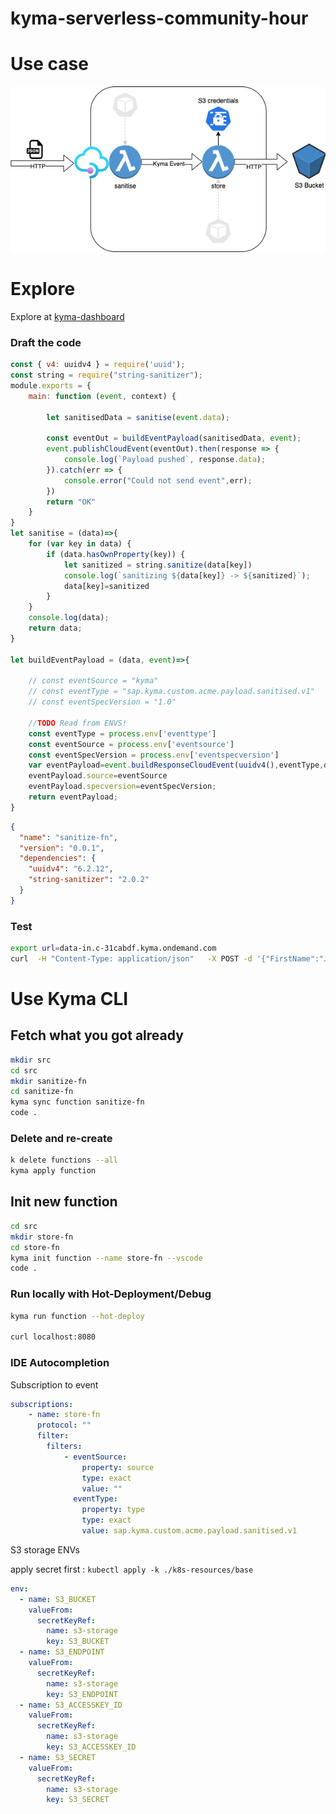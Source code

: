 # kyma-serverless-community-hour

# Use case

![usecase](usecase.png)
# Explore 

Explore at [kyma-dashboard](https://console.c-31cabdf.kyma.ondemand.com/)

### Draft the code

```js
const { v4: uuidv4 } = require('uuid');
const string = require("string-sanitizer");
module.exports = {
    main: function (event, context) {

        let sanitisedData = sanitise(event.data);

        const eventOut = buildEventPayload(sanitisedData, event);
        event.publishCloudEvent(eventOut).then(response => {
            console.log(`Payload pushed`, response.data);
        }).catch(err => {
            console.error("Could not send event",err);
        })
        return "OK"
    }
}
let sanitise = (data)=>{
    for (var key in data) {
        if (data.hasOwnProperty(key)) {
            let sanitized = string.sanitize(data[key])
            console.log(`sanitizing ${data[key]} -> ${sanitized}`);
            data[key]=sanitized
        }
    }
    console.log(data);
    return data;
}

let buildEventPayload = (data, event)=>{
    
    // const eventSource = "kyma"
    // const eventType = "sap.kyma.custom.acme.payload.sanitised.v1"
    // const eventSpecVersion = "1.0"    

    //TODO Read from ENVS!
    const eventType = process.env['eventtype']
    const eventSource = process.env['eventsource']
    const eventSpecVersion = process.env['eventspecversion']
    var eventPayload=event.buildResponseCloudEvent(uuidv4(),eventType,data);
    eventPayload.source=eventSource
    eventPayload.specversion=eventSpecVersion;
    return eventPayload;
}
```

```json
{
  "name": "sanitize-fn",
  "version": "0.0.1",
  "dependencies": {
    "uuidv4": "6.2.12",
    "string-sanitizer": "2.0.2"
  }
}
```

### Test
```bash
export url=data-in.c-31cabdf.kyma.ondemand.com
curl  -H "Content-Type: application/json"   -X POST -d '{"FirstName":"J@#$%ohn!", "LastName":"Do@@*&e"}' "https://$url/"
```

# Use Kyma CLI

## Fetch what you got already

```bash
mkdir src
cd src
mkdir sanitize-fn
cd sanitize-fn
kyma sync function sanitize-fn
code .
```

### Delete and re-create

```bash
k delete functions --all
kyma apply function
```

## Init new function

```bash
cd src
mkdir store-fn
cd store-fn
kyma init function --name store-fn --vscode
code .
```

### Run locally with Hot-Deployment/Debug

```bash
kyma run function --hot-deploy  

curl localhost:8080
```

### IDE Autocompletion

Subscription to event
```yaml
subscriptions:
    - name: store-fn
      protocol: ""
      filter:
        filters:
            - eventSource:
                property: source
                type: exact
                value: ""
              eventType:
                property: type
                type: exact
                value: sap.kyma.custom.acme.payload.sanitised.v1
```
S3 storage ENVs

apply secret first : `kubectl apply -k ./k8s-resources/base`

```yaml
env:
  - name: S3_BUCKET
    valueFrom:
      secretKeyRef:
        name: s3-storage
        key: S3_BUCKET
  - name: S3_ENDPOINT
    valueFrom:
      secretKeyRef:
        name: s3-storage
        key: S3_ENDPOINT
  - name: S3_ACCESSKEY_ID
    valueFrom:
      secretKeyRef:
        name: s3-storage
        key: S3_ACCESSKEY_ID
  - name: S3_SECRET
    valueFrom:
      secretKeyRef:
        name: s3-storage
        key: S3_SECRET
```
